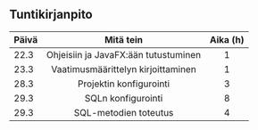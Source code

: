 ## Tuntikirjanpito

|Päivä|Mitä tein|Aika (h)|
|-----|:-------:|:--:|
|22.3|Ohjeisiin ja JavaFX:ään tutustuminen|1|
|23.3|Vaatimusmäärittelyn kirjoittaminen|1|
|28.3|Projektin konfigurointi|3|
|29.3|SQLn konfigurointi|8|
|29.3|SQL-metodien toteutus|4|
